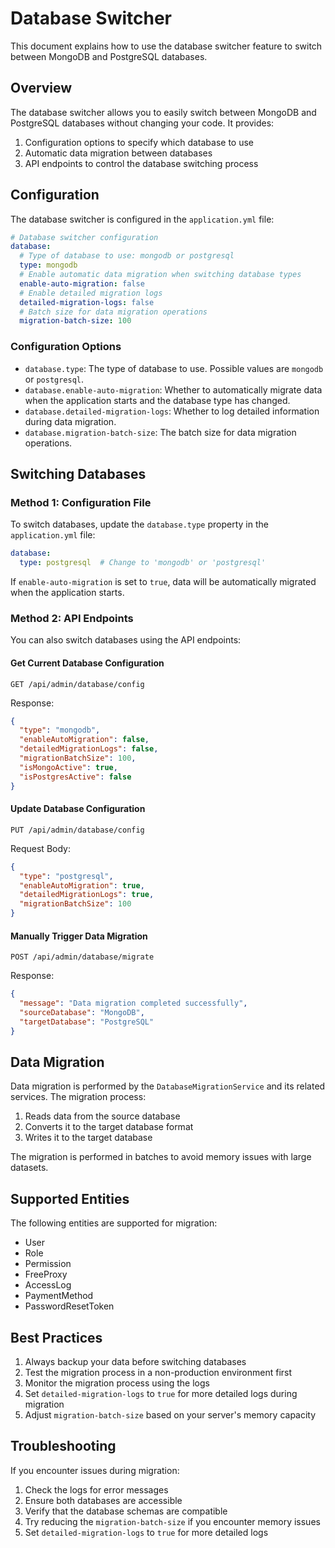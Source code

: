 # Database Switcher

This document explains how to use the database switcher feature to switch between MongoDB and PostgreSQL databases.

## Overview

The database switcher allows you to easily switch between MongoDB and PostgreSQL databases without changing your code. It provides:

1. Configuration options to specify which database to use
2. Automatic data migration between databases
3. API endpoints to control the database switching process

## Configuration

The database switcher is configured in the `application.yml` file:

```yaml
# Database switcher configuration
database:
  # Type of database to use: mongodb or postgresql
  type: mongodb
  # Enable automatic data migration when switching database types
  enable-auto-migration: false
  # Enable detailed migration logs
  detailed-migration-logs: false
  # Batch size for data migration operations
  migration-batch-size: 100
```

### Configuration Options

- `database.type`: The type of database to use. Possible values are `mongodb` or `postgresql`.
- `database.enable-auto-migration`: Whether to automatically migrate data when the application starts and the database type has changed.
- `database.detailed-migration-logs`: Whether to log detailed information during data migration.
- `database.migration-batch-size`: The batch size for data migration operations.

## Switching Databases

### Method 1: Configuration File

To switch databases, update the `database.type` property in the `application.yml` file:

```yaml
database:
  type: postgresql  # Change to 'mongodb' or 'postgresql'
```

If `enable-auto-migration` is set to `true`, data will be automatically migrated when the application starts.

### Method 2: API Endpoints

You can also switch databases using the API endpoints:

#### Get Current Database Configuration

```
GET /api/admin/database/config
```

Response:
```json
{
  "type": "mongodb",
  "enableAutoMigration": false,
  "detailedMigrationLogs": false,
  "migrationBatchSize": 100,
  "isMongoActive": true,
  "isPostgresActive": false
}
```

#### Update Database Configuration

```
PUT /api/admin/database/config
```

Request Body:
```json
{
  "type": "postgresql",
  "enableAutoMigration": true,
  "detailedMigrationLogs": true,
  "migrationBatchSize": 100
}
```

#### Manually Trigger Data Migration

```
POST /api/admin/database/migrate
```

Response:
```json
{
  "message": "Data migration completed successfully",
  "sourceDatabase": "MongoDB",
  "targetDatabase": "PostgreSQL"
}
```

## Data Migration

Data migration is performed by the `DatabaseMigrationService` and its related services. The migration process:

1. Reads data from the source database
2. Converts it to the target database format
3. Writes it to the target database

The migration is performed in batches to avoid memory issues with large datasets.

## Supported Entities

The following entities are supported for migration:

- User
- Role
- Permission
- FreeProxy
- AccessLog
- PaymentMethod
- PasswordResetToken

## Best Practices

1. Always backup your data before switching databases
2. Test the migration process in a non-production environment first
3. Monitor the migration process using the logs
4. Set `detailed-migration-logs` to `true` for more detailed logs during migration
5. Adjust `migration-batch-size` based on your server's memory capacity

## Troubleshooting

If you encounter issues during migration:

1. Check the logs for error messages
2. Ensure both databases are accessible
3. Verify that the database schemas are compatible
4. Try reducing the `migration-batch-size` if you encounter memory issues
5. Set `detailed-migration-logs` to `true` for more detailed logs
